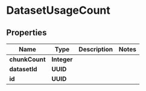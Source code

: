 

# DatasetUsageCount


## Properties

| Name | Type | Description | Notes |
|------------ | ------------- | ------------- | -------------|
|**chunkCount** | **Integer** |  |  |
|**datasetId** | **UUID** |  |  |
|**id** | **UUID** |  |  |



